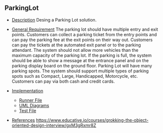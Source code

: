 ## ParkingLot
* [Description](#ques)
Desing a Parking Lot solution.

* [General Requirement](#desc)
The parking lot should have multiple entry and exit points.
Customers can collect a parking ticket from the entry points and can pay the parking fee at the exit points on their way out.
Customers can pay the tickets at the automated exit panel or to the parking attendant.
The system should not allow more vehicles than the maximum capacity of the parking lot. If the parking is full, the system should be able to show a message at the entrance panel and on the parking display board on the ground floor.
 Parking Lot will have many parking spots. The system should support multiple types of parking spots such as Compact, Large, Handicapped, Motorcycle, etc.
Customers can pay via both cash and credit cards.

* [Implementation](#tech)
   * [Runner File](#f1)
   * [UML Diagrams](f2)
   * [Test File](#f3)
   
* [References](#ref)
https://www.educative.io/courses/grokking-the-object-oriented-design-interview/gxM3gRxmr8Z
